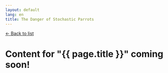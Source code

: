 ```yaml
---
layout: default
lang: en
title: The Danger of Stochastic Parrots
---
```

<div class="paper-detail">
  <div class="post-header">
    <a href="./">&larr; Back to list</a>
  </div>
  <h1>Content for "{{ page.title }}" coming soon!</h1>
</div>